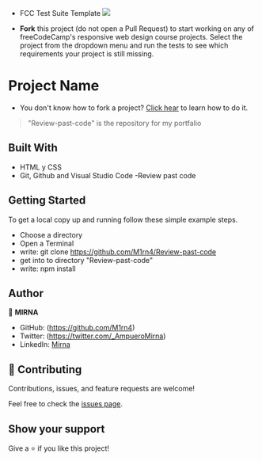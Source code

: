 - FCC Test Suite Template
![](https://img.shields.io/badge/Microverse-blueviolet)

- **Fork** this project (do not open a Pull Request) to start working on any of freeCodeCamp's responsive web design course projects. Select the project from the dropdown menu and run the tests to see which requirements your project is still missing.

# Project Name

- You don't know how to fork a project? [Click hear](https://help.github.com/articles/fork-a-repo/) to learn how to do it.

> "Review-past-code" is the repository for my portfalio 

## Built With

- HTML y CSS
- Git, Github and Visual Studio Code
-Review past code 

## Getting Started

To get a local copy up and running follow these simple example steps.

- Choose a directory
- Open a Terminal
- write: git clone https://github.com/M1rn4/Review-past-code
- get into to directory "Review-past-code"
- write: npm install

## Author

👤 **MIRNA**

- GitHub: (https://github.com/M1rn4)
- Twitter: (https://twitter.com/_AmpueroMirna)
- LinkedIn: [Mirna](https://www.linkedin.com/in/mirna-ampuero-caro/)


## 🤝 Contributing

Contributions, issues, and feature requests are welcome!

Feel free to check the [issues page](https://github.com/M1rn4/Set-up-adn-mobile-first/issues).

## Show your support

Give a ⭐️ if you like this project!